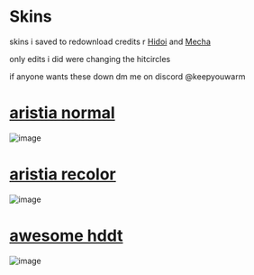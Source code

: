 # Skins
skins i saved to redownload 
credits r [Hidoi](https://osu.ppy.sh/users/12324702) and [Mecha](https://osu.ppy.sh/users/13720351)

only edits i did were changing the hitcircles 

if anyone wants these down dm me on discord @keepyouwarm

# [aristia normal](https://meowsta.s-ul.eu/Vw8pIkpM)
![image](https://media.discordapp.net/attachments/639225978119389184/1263690148118397009/screenshot033.jpg?ex=669b26a9&is=6699d529&hm=85eeb7d21debfd4192bc4bce4e7885cf25d8a7b0e092646486b2c16c375f893b&=&format=webp&width=1201&height=675)

# [aristia recolor](https://meowsta.s-ul.eu/PZZtoRPh)
![image](https://i.imgur.com/OIJuCGn.png)

# [awesome hddt](https://meowsta.s-ul.eu/mvCsauJH)
![image](https://media.discordapp.net/attachments/639225978119389184/1263690147690451005/screenshot036.jpg?ex=669b26a9&is=6699d529&hm=9fdda4eacd952bd31676fd92d042ed8b08a7239fe612d00a0905dc01606f3678&=&format=webp&width=1201&height=675)
